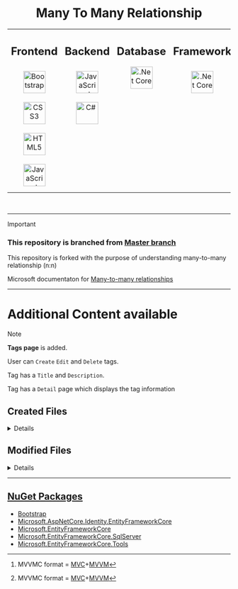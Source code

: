 <h1 align='center'> Many To Many Relationship </h1>


<div align='center'>

<table>
  
<tr> </tr>


<td valign="top" width="35%">
    
## Frontend  
<div align="center">  
    
<a href="https://getbootstrap.com/" target="_blank">
<img style="margin: 10px" src="https://profilinator.rishav.dev/skills-assets/bootstrap-plain.svg" alt="Bootstrap" height="50">
</a>  

<a href="https://www.w3schools.com/css/" target="_blank">
<img style="margin: 10px" src="https://profilinator.rishav.dev/skills-assets/css3-original-wordmark.svg" alt="CSS3" height="50">
</a>  

<a href="https://en.wikipedia.org/wiki/HTML5" target="_blank">
<img style="margin: 10px" src="https://profilinator.rishav.dev/skills-assets/html5-original-wordmark.svg" alt="HTML5" height="50">
</a>  

<a href="https://www.javascript.com/" target="_blank">
<img style="margin: 10px" src="https://profilinator.rishav.dev/skills-assets/javascript-original.svg" alt="JavaScript" height="50">
</a>  

</div>
  
</td>


<td valign="top" width="33%">
    
## Backend  
<div align="center">  
    
<a href="https://www.javascript.com/" target="_blank">
<img style="margin: 10px" src="https://profilinator.rishav.dev/skills-assets/javascript-original.svg" alt="JavaScript" height="50">
</a>  
    
<a href="https://docs.microsoft.com/en-us/dotnet/csharp/" target="_blank">
<img style="margin: 10px" src="https://profilinator.rishav.dev/skills-assets/csharp-original.svg" alt="C#" height="50">
</a> 

</div>
  
</td>

  
<td valign="top" width="33%">
    

## Database  
<div align="center"> 
  
<a href="https://www.microsoft.com/en-in/sql-server/sql-server-downloads" target="_blank">
<img src="https://github.com/ZNAXNOR/Simple-Website/assets/121810601/fdeff82c-eba0-4f3c-82a8-8a2b3e9d0678"  alt=".Net Core" height="50"/>
</a>  

</div>
  
</td>

  
<td valign="top" width="33%">

## Framework  
<div align="center">  
  
<a href="https://dotnet.microsoft.com/download" target="_blank">
  <img style="margin: 10px" src="https://profilinator.rishav.dev/skills-assets/dotnetcore.png" alt=".Net Core" height="50">
</a>  

</div>
  
</td>
    
</tr>

</table> 

</div>

<br/>  

---


> [!Important]
> ### This repository is branched from  [Master branch]
>
> This repository is forked with the purpose of understanding many-to-many relationship (n:n)
>
> Microsoft documentaton for [Many-to-many relationships]

[Many-to-many relationships]:https://learn.microsoft.com/en-us/ef/core/modeling/relationships/many-to-many
[Master branch]:https://github.com/ZNAXNOR/Simple-Website/tree/master

---


# Additional Content available
> [!Note]
> **Tags page** is added.
> 
> User can `Create` `Edit` and `Delete` tags.
> 
> Tag has a `Title` and `Description`.
> 
> Tag has a `Detail` page which displays the tag information
> 

## Created Files
<details>
<summary> Details </summary>

  ### MVVMC[^MVVMC]
  - Models  
  - View 
  - ViewModel
  - Controllers
  
  ### Database  
  - Migrations
  
  ### Additional Files  
  - Interfaces
  - Repository
    
</details>


## Modified Files
<details>
<summary> Details </summary>

  ### MVVMC[^MVVMC]
  - Controllers
  - ViewModels
  - Views

  ### Database
  - Data

  ### Additionall Files
  - Program.cs
  - Migrations

</details>


---


## [NuGet Packages]
- [Bootstrap]
- [Microsoft.AspNetCore.Identity.EntityFrameworkCore]
- [Microsoft.EntityFrameworkCore]
- [Microsoft.EntityFrameworkCore.SqlServer]
- [Microsoft.EntityFrameworkCore.Tools]


[NuGet Packages]: https://www.nuget.org/
[Bootstrap]: https://www.nuget.org/packages/bootstrap
[CloudinaryDotNet]: https://www.nuget.org/packages/CloudinaryDotNet
[Microsoft.AspNetCore.Identity.EntityFrameworkCore]: https://www.nuget.org/packages/Microsoft.AspNetCore.Identity.EntityFrameworkCore
[Microsoft.EntityFrameworkCore]: https://www.nuget.org/packages/Microsoft.EntityFrameworkCore
[Microsoft.EntityFrameworkCore.SqlServer]: https://www.nuget.org/packages/Microsoft.EntityFrameworkCore.SqlServer
[Microsoft.EntityFrameworkCore.Tools]: https://www.nuget.org/packages/Microsoft.EntityFrameworkCore.Tools


[^MVVMC]: MVVMC format = [MVC]+[MVVM]

[MVC]:https://learn.microsoft.com/en-us/aspnet/core/mvc/
[MVVM]:https://learn.microsoft.com/en-us/dotnet/architecture/maui/mvvm
